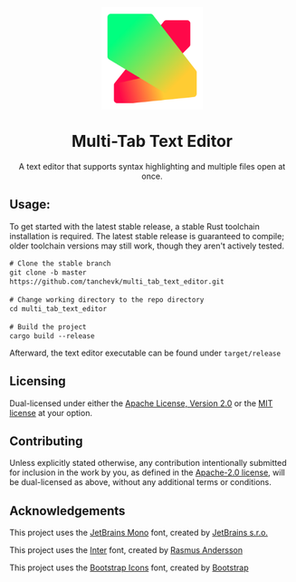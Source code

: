 <div align="center">

<img align="center" width="180" src="assets/icon.svg" alt="The Multi Tab Text Editor icon">

# Multi-Tab Text Editor

<subtitle>A text editor that supports syntax highlighting and multiple files open at once.</subtitle>

</div>

## Usage:

To get started with the latest stable release,
a stable Rust toolchain installation is required.
The latest stable release is guaranteed to compile;
older toolchain versions may still work,
though they aren't actively tested.

```shell
# Clone the stable branch
git clone -b master https://github.com/tanchevk/multi_tab_text_editor.git

# Change working directory to the repo directory
cd multi_tab_text_editor

# Build the project
cargo build --release
```

Afterward, the text editor executable can be found under `target/release`

## Licensing

Dual-licensed under either the [Apache License, Version 2.0](LICENSE-APACHE)
or the [MIT license](LICENSE-MIT) at your option.

## Contributing

Unless explicitly stated otherwise, any contribution intentionally
submitted for inclusion in the work by you, as defined in the [Apache-2.0
license](LICENSE-APACHE), will be dual-licensed as above,
without any additional terms or conditions.

## Acknowledgements

This project uses the [JetBrains Mono](https://www.jetbrains.com/lp/mono/) font,
created by [JetBrains s.r.o.](https://www.jetbrains.com)

This project uses the [Inter](https://rsms.me/inter/) font,
created by [Rasmus Andersson](https://rsms.me/)

This project uses the [Bootstrap Icons](https://icons.getbootstrap.com/) font,
created by [Bootstrap](https://getbootstrap.com/)
